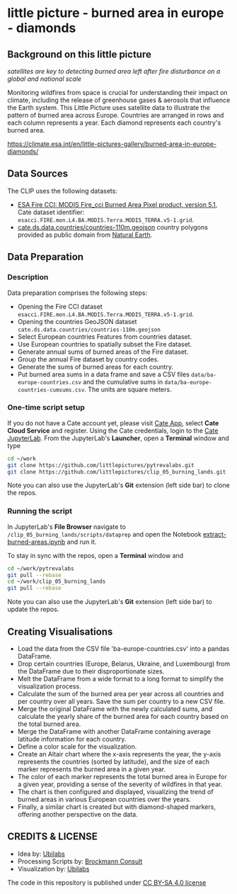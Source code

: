 # little picture - burned area in europe - diamonds

## Background on this little picture
_satellites are key to detecting burned area left after fire disturbance on a global and national scale_

Monitoring wildfires from space is crucial for understanding their impact on climate, including the release of greenhouse gases &amp; aerosols that influence the Earth system. This Little Picture uses satellite data to illustrate the pattern of burned area across Europe. Countries are arranged in rows and each column represents a year. Each diamond represents each country&#39;s burned area.

https://climate.esa.int/en/little-pictures-gallery/burned-area-in-europe-diamonds/

## Data Sources

The CLIP uses the following datasets:

- [ESA Fire CCI: MODIS Fire_cci Burned Area Pixel product, version 5.1](https://catalogue.ceda.ac.uk/uuid/58f00d8814064b79a0c49662ad3af537), 
  Cate dataset identifier: `esacci.FIRE.mon.L4.BA.MODIS.Terra.MODIS_TERRA.v5-1.grid`.
- [cate.ds.data.countries/countries-110m.geojson](https://github.com/CCI-Tools/cate/blob/master/cate/ds/data/countries/countries-110m.geojson) 
  country polygons provided as public domain from [Natural Earth](https://www.naturalearthdata.com/).

## Data Preparation
### Description

Data preparation comprises the following steps:

* Opening the Fire CCI dataset `esacci.FIRE.mon.L4.BA.MODIS.Terra.MODIS_TERRA.v5-1.grid`.
* Opening the countries GeoJSON dataset `cate.ds.data.countries/countries-110m.geojson` 
* Select European countries Features from countries dataset.
* Use European countries to spatially subset the Fire dataset.
* Generate annual sums of burned areas of the Fire dataset.
* Group the annual Fire dataset by country codes.
* Generate the sums of burned areas for each country.
* Put burned area sums in a data frame and save a CSV files 
  `data/ba-europe-countries.csv` and the cumulative sums in 
  `data/ba-europe-countries-cumsums.csv`. The units are square meters.

### One-time script setup

If you do not have a Cate account yet, please visit [Cate App](https://cate.climate.esa.int/), select **Cate Cloud Service** and register. 
Using the Cate credentials, login to the [Cate JupyterLab](https://cate-lab.brockmann-consult.de/). 
From the JupyterLab's **Launcher**, open a **Terminal** window and type

```bash
cd ~/work
git clone https://github.com/littlepictures/pytrevalabs.git
git clone https://github.com/littlepictures/clip_05_burning_lands.git
```

Note you can also use the JupyterLab's **Git** extension (left side bar) to clone the repos.

### Running the script

In JupyterLab's **File Browser** navigate to `/clip_05_burning_lands/scripts/dataprep` and open
the Notebook [extract-burned-areas.ipynb](scripts/dataprep/extract-burned-areas.ipynb) and run it.

To stay in sync with the repos, open a **Terminal** window and

```bash
cd ~/work/pytrevalabs
git pull --rebase
cd ~/work/clip_05_burning_lands
git pull --rebase
```

Note you can also use the JupyterLab's **Git** extension (left side bar) to update the repos.

## Creating Visualisations
- Load the data from the CSV file 'ba-europe-countries.csv' into a pandas DataFrame.
- Drop certain countries (Europe, Belarus, Ukraine, and Luxembourg) from the DataFrame due to their disproportionate sizes.
- Melt the DataFrame from a wide format to a long format to simplify the visualization process.
- Calculate the sum of the burned area per year across all countries and per country over all years. Save the sum per country to a new CSV file.
- Merge the original DataFrame with the newly calculated sums, and calculate the yearly share of the burned area for each country based on the total burned area.
- Merge the DataFrame with another DataFrame containing average latitude information for each country.
- Define a color scale for the visualization.
- Create an Altair chart where the x-axis represents the year, the y-axis represents the countries (sorted by latitude), and the size of each marker represents the burned area in a given year.
- The color of each marker represents the total burned area in Europe for a given year, providing a sense of the severity of wildfires in that year.
- The chart is then configured and displayed, visualizing the trend of burned areas in various European countries over the years.
- Finally, a similar chart is created but with diamond-shaped markers, offering another perspective on the data.

## CREDITS & LICENSE
- Idea by: [Ubilabs](https://www.ubilabs.com/)
- Processing Scripts by: [Brockmann Consult](https://www.brockmann-consult.de/)
- Visualization by: [Ubilabs](https://www.ubilabs.com/)

The code in this repository is published under [CC BY-SA 4.0 license](https://creativecommons.org/licenses/by-sa/4.0/)
